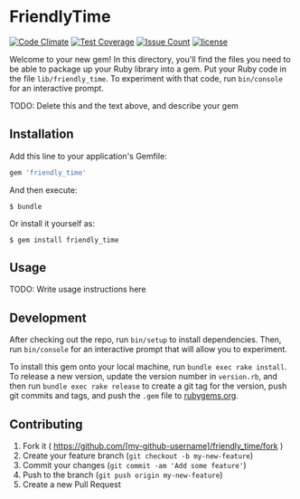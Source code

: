 # FriendlyTime

[![Code Climate](https://codeclimate.com/github/bellabling/friendly-time-ruby/badges/gpa.svg)](https://codeclimate.com/github/bellabling/friendly-time-ruby)
[![Test Coverage](https://codeclimate.com/github/bellabling/friendly-time-ruby/badges/coverage.svg)](https://codeclimate.com/github/bellabling/friendly-time-ruby/coverage)
[![Issue Count](https://codeclimate.com/github/bellabling/friendly-time-ruby/badges/issue_count.svg)](https://codeclimate.com/github/bellabling/friendly-time-ruby)
[![license](https://img.shields.io/github/license/bellabling/friendly-time-ruby.svg)]()


Welcome to your new gem! In this directory, you'll find the files you need to be able to package up your Ruby library into a gem. Put your Ruby code in the file `lib/friendly_time`. To experiment with that code, run `bin/console` for an interactive prompt.

TODO: Delete this and the text above, and describe your gem

## Installation

Add this line to your application's Gemfile:

```ruby
gem 'friendly_time'
```

And then execute:

    $ bundle

Or install it yourself as:

    $ gem install friendly_time

## Usage

TODO: Write usage instructions here

## Development

After checking out the repo, run `bin/setup` to install dependencies. Then, run `bin/console` for an interactive prompt that will allow you to experiment.

To install this gem onto your local machine, run `bundle exec rake install`. To release a new version, update the version number in `version.rb`, and then run `bundle exec rake release` to create a git tag for the version, push git commits and tags, and push the `.gem` file to [rubygems.org](https://rubygems.org).

## Contributing

1. Fork it ( https://github.com/[my-github-username]/friendly_time/fork )
2. Create your feature branch (`git checkout -b my-new-feature`)
3. Commit your changes (`git commit -am 'Add some feature'`)
4. Push to the branch (`git push origin my-new-feature`)
5. Create a new Pull Request
